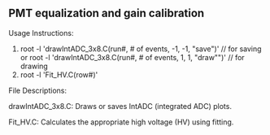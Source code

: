 ## PMT equalization and gain calibration

Usage Instructions:
1. root -l 'drawIntADC_3x8.C(run#, # of events, -1, -1, "save")' // for saving
   or root -l 'drawIntADC_3x8.C(run#, # of events, 1, 1, "draw"")' // for drawing
2. root -l 'Fit_HV.C(row#)' 

File Descriptions:

drawIntADC_3x8.C: Draws or saves IntADC (integrated ADC) plots.

Fit_HV.C: Calculates the appropriate high voltage (HV) using fitting.
